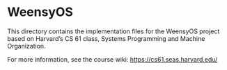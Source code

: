 WeensyOS
==================

This directory contains the implementation files for the WeensyOS project based on Harvard’s CS 61 class, Systems
Programming and Machine Organization.

For more information, see the course wiki:
https://cs61.seas.harvard.edu/
